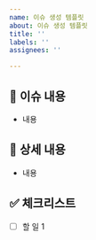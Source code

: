 ```yaml
---
name: 이슈 생성 템플릿
about: 이슈 생성 템플릿
title: ''
labels: ''
assignees: ''

---
```


## 📄 이슈 내용
- 내용

## 📝 상세 내용
- 내용


## ✅ 체크리스트
- [ ] 할 일 1
